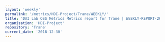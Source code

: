 ```yaml
---
layout: 'weekly'
permalink: '/metrics/HDI-Project/Trane/WEEKLY/'
title: 'DAI Lab OSS Metrics Metrics report for Trane | WEEKLY-REPORT-2018-12-30'
organization: 'HDI-Project'
repository: 'Trane'
current_date: '2018-12-30'
---
```

